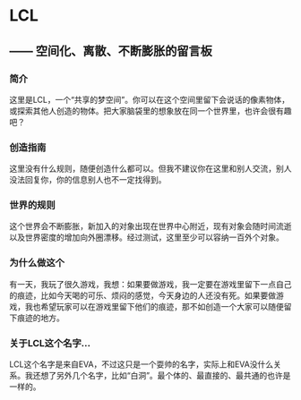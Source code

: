 # LCL
## —— 空间化、离散、不断膨胀的留言板

### 简介

这里是LCL，一个“共享的梦空间”。你可以在这个空间里留下会说话的像素物体，或探索其他人创造的物体。把大家脑袋里的想象放在同一个世界里，也许会很有趣吧？

### 创造指南

这里没有什么规则，随便创造什么都可以。但我不建议你在这里和别人交流，别人没法回复你，你的信息别人也不一定找得到。

### 世界的规则

这个世界会不断膨胀，新加入的对象出现在世界中心附近，现有对象会随时间流逝以及世界密度的增加向外圈漂移。经过测试，这里至少可以容纳一百外个对象。

### 为什么做这个

有一天，我玩了很久游戏，我想：如果要做游戏，我一定要在游戏里留下一点自己的痕迹，比如今天喝的可乐、烦闷的感觉，今天身边的人还没有死。如果要做游戏，我也希望玩家可以在游戏里留下他们的痕迹，那不如创造一个大家可以随便留下痕迹的地方。
### 关于LCL这个名字...

LCL这个名字是来自EVA，不过这只是一个耍帅的名字，实际上和EVA没什么关系。我还想了另外几个名字，比如“白洞”。最个体的、最直接的、最共通的也许是一样的。